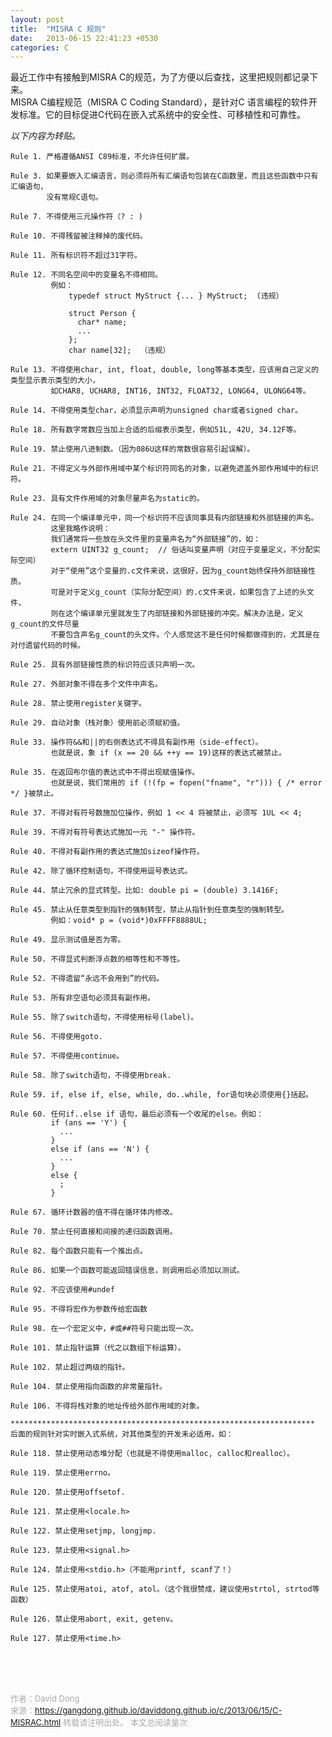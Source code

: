 ```yaml
---
layout: post
title:  "MISRA C 规则"
date:   2013-06-15 22:41:23 +0530
categories: C
---
```

最近工作中有接触到MISRA C的规范，为了方便以后查找，这里把规则都记录下来。<br>
MISRA C编程规范（MISRA C Coding Standard），是针对C 语言编程的软件开发标准。它的目标促进C代码在嵌入式系统中的安全性、可移植性和可靠性。<br>

*以下内容为转贴。*<br>

```
Rule 1. 严格遵循ANSI C89标准，不允许任何扩展。

Rule 3. 如果要嵌入汇编语言，则必须将所有汇编语句包装在C函数里，而且这些函数中只有汇编语句，
        没有常规C语句。
    
Rule 7. 不得使用三元操作符（? : )

Rule 10. 不得残留被注释掉的废代码。

Rule 11. 所有标识符不超过31字符。

Rule 12. 不同名空间中的变量名不得相同。
         例如：
             typedef struct MyStruct {... } MyStruct;  (违规）

             struct Person {
               char* name;
               ...
             };
             char name[32];  （违规）

Rule 13. 不得使用char, int, float, double, long等基本类型，应该用自己定义的类型显示表示类型的大小，
         如CHAR8, UCHAR8, INT16, INT32, FLOAT32, LONG64, ULONG64等。

Rule 14. 不得使用类型char，必须显示声明为unsigned char或者signed char。

Rule 18. 所有数字常数应当加上合适的后缀表示类型，例如51L, 42U, 34.12F等。

Rule 19. 禁止使用八进制数。（因为086U这样的常数很容易引起误解）。

Rule 21. 不得定义与外部作用域中某个标识符同名的对象，以避免遮盖外部作用域中的标识符。

Rule 23. 具有文件作用域的对象尽量声名为static的。

Rule 24. 在同一个编译单元中，同一个标识符不应该同事具有内部链接和外部链接的声名。
         这里我略作说明：
         我们通常将一些放在头文件里的变量声名为“外部链接”的，如：
         extern UINT32 g_count;  // 俗话叫变量声明（对应于变量定义，不分配实际空间）
         对于“使用”这个变量的.c文件来说，这很好，因为g_count始终保持外部链接性质。
         可是对于定义g_count（实际分配空间）的.c文件来说，如果包含了上述的头文件，
         则在这个编译单元里就发生了内部链接和外部链接的冲突。解决办法是，定义g_count的文件尽量
         不要包含声名g_count的头文件。个人感觉这不是任何时候都做得到的，尤其是在对付遗留代码的时候。

Rule 25. 具有外部链接性质的标识符应该只声明一次。

Rule 27. 外部对象不得在多个文件中声名。

Rule 28. 禁止使用register关键字。

Rule 29. 自动对象（栈对象）使用前必须赋初值。

Rule 33. 操作符&&和||的右侧表达式不得具有副作用（side-effect）。
         也就是说，象 if (x == 20 && ++y == 19)这样的表达式被禁止。

Rule 35. 在返回布尔值的表达式中不得出现赋值操作。
         也就是说，我们常用的 if (!(fp = fopen("fname", "r"))) { /* error */ }被禁止。

Rule 37. 不得对有符号数施加位操作，例如 1 << 4 将被禁止，必须写 1UL << 4;

Rule 39. 不得对有符号表达式施加一元 "-" 操作符。

Rule 40. 不得对有副作用的表达式施加sizeof操作符。

Rule 42. 除了循环控制语句，不得使用逗号表达式。

Rule 44. 禁止冗余的显式转型。比如: double pi = (double) 3.1416F;

Rule 45. 禁止从任意类型到指针的强制转型，禁止从指针到任意类型的强制转型。
         例如：void* p = (void*)0xFFFF8888UL;

Rule 49. 显示测试值是否为零。

Rule 50. 不得显式判断浮点数的相等性和不等性。

Rule 52. 不得遗留“永远不会用到”的代码。

Rule 53. 所有非空语句必须具有副作用。

Rule 55. 除了switch语句，不得使用标号(label)。

Rule 56. 不得使用goto.

Rule 57. 不得使用continue。

Rule 58. 除了switch语句，不得使用break.

Rule 59. if, else if, else, while, do..while, for语句块必须使用{}括起。

Rule 60. 任何if..else if 语句，最后必须有一个收尾的else。例如：
         if (ans == 'Y') {
           ...
         }
         else if (ans == 'N') {
           ...
         }
         else {
           ;
         }

Rule 67. 循环计数器的值不得在循环体内修改。

Rule 70. 禁止任何直接和间接的递归函数调用。

Rule 82. 每个函数只能有一个推出点。

Rule 86. 如果一个函数可能返回错误信息，则调用后必须加以测试。

Rule 92. 不应该使用#undef

Rule 95. 不得将宏作为参数传给宏函数

Rule 98. 在一个宏定义中，#或##符号只能出现一次。

Rule 101. 禁止指针运算（代之以数组下标运算）。

Rule 102. 禁止超过两级的指针。

Rule 104. 禁止使用指向函数的非常量指针。

Rule 106. 不得将栈对象的地址传给外部作用域的对象。

********************************************************************
后面的规则针对实时嵌入式系统，对其他类型的开发未必适用，如：

Rule 118. 禁止使用动态堆分配（也就是不得使用malloc, calloc和realloc）。

Rule 119. 禁止使用errno。

Rule 120. 禁止使用offsetof.

Rule 121. 禁止使用<locale.h>

Rule 122. 禁止使用setjmp, longjmp.

Rule 123. 禁止使用<signal.h>

Rule 124. 禁止使用<stdio.h>（不能用printf, scanf了！）

Rule 125. 禁止使用atoi, atof, atol。（这个我很赞成，建议使用strtol, strtod等函数）

Rule 126. 禁止使用abort, exit, getenv。

Rule 127. 禁止使用<time.h>
```
<!-- Gitalk 评论 start  -->
<!-- Link Gitalk 的支持文件  -->
<link rel="stylesheet" href="https://unpkg.com/gitalk/dist/gitalk.css">
<script src="https://unpkg.com/gitalk/dist/gitalk.min.js"></script>
<div id="gitalk-container"></div>
<script type="text/javascript">
   var gitalk = new Gitalk({

   // gitalk的主要参数
   clientID: '5e24fc307693a6df3bc5',
   clientSecret: '28c9c17e1174c705c42e9bdc92f87cadcc4ec8b8',
   repo: 'daviddong.github.io',
   owner: 'gangdong',
   admin: ['gangdong'],
   id: 'c/2013/06/15/C-MISRAC.html',
   title: 'comments'
    });
   gitalk.render('gitalk-container');
</script>
<!-- Gitalk end -->

<br><br><br>

<font size="2" color="#aaa">作者：David Dong<br></font>
<font size="2" color="#aaa">来源：https://gangdong.github.io/daviddong.github.io/c/2013/06/15/C-MISRAC.html</font>
<font size="2" color="#aaa">转载请注明出处。</font>
<span id="busuanzi_container_page_pv" ></span><font size="2" color="#aaa">
本文总阅读量</font><font size="2" color="#aaa"><span id="busuanzi_value_page_pv"></font></span><font size="2" color="#aaa">次</font>